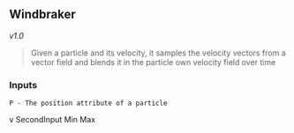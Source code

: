 ## Windbraker 
*v1.0*
> Given a particle and its velocity, it samples the velocity vectors from a vector field and blends it in the particle own velocity field over time

### Inputs
```
P - The position attribute of a particle
```
v 
SecondInput 
Min
Max






